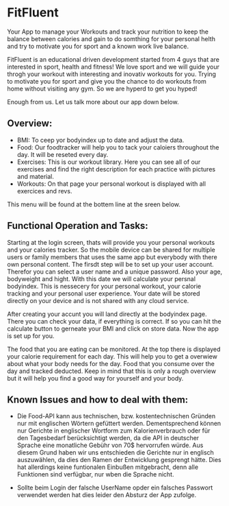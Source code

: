 # FitFluent

Your App to manage your Workouts and track your nutrition to keep the balance between calories and gain to do somthing for your personal helth and try to motivate you for sport and a known work live balance.

FitFluent is an educational driven development started from 4 guys that are interested in sport, health and fitness!
We love sport and we will guide your throgh your workout with interesting and inovativ workouts for you. 
Trying to motivate you for sport and give you the chance to do workouts from home without visiting any gym.
So we are hyperd to get you hyped!

Enough from us. Let us talk more about our app down below.


## Overview:

- BMI:          To ceep yor bodyindex up to date and adjust the data. 
- Food:         Our foodtracker will help you to tack your caloiers throughout the day. It will be reseted every day.
- Exercises:    This is our workout library. Here you can see all of our exercises and find the right description for each practice with pictures and              material.
- Workouts:     On that page your personal workout is displayed with all exercices and revs.

This menu will be found at the bottem line at the sreen below.


## Functional Operation and Tasks:

Starting at the login screen, thats will provide you your personal workouts and your calories tracker. So the mobile device can be shared for multiple users or family members that uses the same app but everybody with there own personal content.
The firsdt step will be to set up your user account. Therefor you can select a user name and a unique password. Also your age, bodyweight and hight. With this date we will calculate your persnal bodyindex. This is nessecery for your personal workout, your calorie tracking and your personal user experience. Your date will be stored directly on your device and is not shared with any cloud service.

After creating your accunt you will land directly at the bodyindex page. There you can check your data, if everything is correct. If so you can hit the calculate button to gerneate your BMI and click on store data. Now the app is set up for you.

The food that you are eating can be monitored. At the top there is displayed your calorie requirement for each day. This will help you to get a overwiew about what your body needs for the day. Food that you consume over the day and tracked deducted. Keep in mind that this is only a rough overview but it will help you find a good way for yourself and your body.     



## Known Issues and how to deal with them:



- Die Food-API kann aus technischen, bzw. kostentechnischen Gründen nur mit englischen Wörtern gefüttert werden. Dementsprechend können nur Gerichte in englischer Wortform zum Kalorienverbrauch oder für den Tagesbedarf berücksichtigt werden, da die API in deutscher Sprache eine monatliche Gebühr von 70$ hervorrufen würde. Aus diesem Grund haben wir uns entschieden die Gerichte nur in englisch auszuwählen, da dies den Ramen der Entwicklung gesprengt hätte. Dies hat allerdings keine funtionalen Einbußen mitgebracht, denn alle Funktionen sind verfügbar, nur wben die Sprache nicht.

- Sollte beim Login der falsche UserName opder ein falsches Passwort verwendet werden hat dies leider den Absturz der App zufolge.
